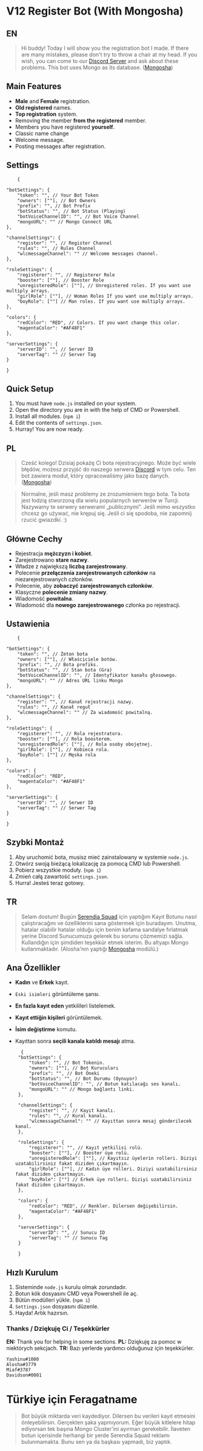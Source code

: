 # V12 Register Bot (With Mongosha)
## EN 
> Hi buddy! Today I will show you the registration bot I made. If there are many mistakes, please don't try to throw a chair at my head. If you wish, you can come to our [Discord Server](https://discord.gg/Sy5xRZMRx2) and ask about these problems. This bot uses Mongo as its database. ([Mongosha](https://www.npmjs.com/package/@aloshai/mongosha)) 

## Main Features

 - **Male** and **Female** registration.
 - **Old registered** names.
 - **Top registration** system.
 - Removing the member **from the registered** member.
 - Members you have registered **yourself**.
 - Classic name change
 - Welcome message.
 - Posting messages after registration.

## Settings 

        {
    
    "botSettings": {
        "token": "", // Your Bot Token
        "owners": [""], // Bot Owners
        "prefix": "", // Bot Prefix
        "botStatus": "", // Bot Status (Playing)
        "botVoiceChannelID": "", // Bot Voice Channel
        "mongoURL": "" // Mongo Connect URL
    },
    
    "channelSettings": {
        "register": "", // Register Channel
        "rules": "", // Rules Channel
        "wlcmessageChannel": "" // Welcome messages channel.
    },
    
    "roleSettings": {
        "registerer": "", // Registerer Role
        "booster": [""], // Booster Role
        "unregisteredRole": [""], // Unregistered roles. İf you want use multiply arrays.
        "girlRole": [""], // Woman Roles If you want use multiply arrays.
        "boyRole": [""] // Man roles. If you want use multiply arrays.
    },
    
    "colors": {
        "redColor": "RED", // Colors. If you want change this color.
        "magentaColor": "#AF48F1" 
    },
    
    "serverSettings": {
        "serverID": "", // Server ID
        "serverTag": "" // Server Tag
    }
    
    }
    
## Quick Setup    
        
1. You must have `node.js` installed on your system.
2. Open the directory you are in with the help of CMD or Powershell.
3. Install all modules. (`npm i`)
4. Edit the contents of `settings.json`.
5. Hurray! You are now ready.

## PL
> Cześć kolego! Dzisiaj pokażę Ci bota rejestracyjnego. Może być wiele błędów, możesz przyjść do naszego serwera [Discord](https://discord.gg/Sy5xRZMRx2) w tym celu. Ten bot zawiera moduł, który opracowaliśmy jako bazę danych. ([Mongosha](https://www.npmjs.com/package/@aloshai/mongosha)) 

> Normalne, jeśli masz problemy ze zrozumieniem tego bota. Ta bota jest łodzią stworzoną dla wielu popularnych serwerów w Turcji. Nazywamy te serwery serwerami „publicznymi”. Jeśli mimo wszystko chcesz go używać, nie krępuj się. Jeśli ci się spodoba, nie zapomnij rzucić gwiazdki. :)

## Główne Cechy
 - Rejestracja **mężczyzn i kobiet**.
 - Zarejestrowano **stare nazwy**.
 - Władze z największą **liczbą zarejestrowany**.
 - Polecenie **przełączenia zarejestrowanych członków** na niezarejestrowanych członków.
 - Polecenie, aby **zobaczyć zarejestrowanych członków**.
 - Klasyczne **polecenie zmiany nazwy**.
 - Wiadomość **powitalna**.
 - Wiadomość dla **nowego zarejestrowanego** członka po rejestracji.

## Ustawienia
        {
    
    "botSettings": {
        "token": "", // Żeton bota
        "owners": [""], // Właściciele botów.
        "prefix": "", // Bota prefiks.
        "botStatus": "", // Stan bota (Gra)
        "botVoiceChannelID": "", // Identyfikator kanału głosowego.
        "mongoURL": "" // Adres URL linku Mongo
    },
    
    "channelSettings": {
        "register": "", // Kanał rejestracji nazwy.
        "rules": "", // Kanał reguł
        "wlcmessageChannel": "" // Za wiadomość powitalną.
    },
    
    "roleSettings": {
        "registerer": "", // Rola rejestratora.
        "booster": [""], // Rola boosterem.
        "unregisteredRole": [""], // Rola osoby obojętnej.
        "girlRole": [""], // Kobieca rola.
        "boyRole": [""] // Męska rola
    },
    
    "colors": {
        "redColor": "RED", 
        "magentaColor": "#AF48F1" 
    },
    
    "serverSettings": {
        "serverID": "", // Serwer ID
        "serverTag": "" // Serwer Tag
    }
    
    }

## Szybki Montaż

 1. Aby uruchomić bota, musisz mieć zainstalowany w systemie `node.js`.
 2. Otwórz swoją bieżącą lokalizację za pomocą CMD lub Powershell.
 3. Pobierz wszystkie moduły. (`npm i`)
 4. Zmień całą zawartość `settings.json`.
 5. Hurra! Jesteś teraz gotowy.

## TR
> Selam dostum! Bugün [Serendia Squad](https://discord.gg/Sy5xRZMRx2) için yaptığım Kayıt Botunu nasıl çalıştıracağını ve özelliklerini sana göstermek için buradayım. Unutma, hatalar olabilir hatalar olduğu için benim kafama sandalye fırlatmak yerine Discord Sunucumuza gelerek bu sorunu çözmemizi sağla. Kullandığın için şimdiden teşekkür etmek isterim. Bu altyapı Mongo kullanmaktadır. (Alosha'nın yaptığı [Mongosha](https://www.npmjs.com/package/@aloshai/mongosha) modülü.)

## Ana Özellikler

 - **Kadın** ve **Erkek** kayıt.
 - `Eski isimleri` görüntüleme şansı.
 - **En fazla kayıt eden** yetkilileri listelemek.
 - **Kayıt ettiğin kişileri** görüntülemek.
 - **İsim değiştirme** komutu.
 - Kayıttan sonra **seçili kanala katıldı mesajı** atma.

 

    
        
         {
        "botSettings": {
            "token": "", // Bot Tokenin.
            "owners": [""], // Bot Kurucuları
            "prefix": "", // Bot Öneki
            "botStatus": "", // Bot Durumu (Oynuyor)
            "botVoiceChannelID": "", // Botun katılacağı ses kanalı.
            "mongoURL": "" // Mongo bağlantı linki.
        },
        
        "channelSettings": {
            "register": "", // Kayıt kanalı.
            "rules": "", // Kural kanalı.
            "wlcmessageChannel": "" // Kayıttan sonra mesaj gönderilecek kanal.
        },
        
        "roleSettings": {
            "registerer": "", // Kayıt yetkilisi rolü.
            "booster": [""], // Booster üye rolü.
            "unregisteredRole": [""], // Kayıtsız üyelerin rolleri. Diziyi uzatabilirsiniz fakat diziden çıkartmayın.
            "girlRole": [""], // Kadın üye rolleri. Diziyi uzatabilirsiniz fakat diziden çıkartmayın.
            "boyRole": [""] // Erkek üye rolleri. Diziyi uzatabilirsiniz fakat diziden çıkartmayın.
        },
        
        "colors": {
            "redColor": "RED", // Renkler. Dilersen değişebilirsin.
            "magentaColor": "#AF48F1" 
        },
        
        "serverSettings": {
            "serverID": "", // Sunucu ID
            "serverTag": "" // Sunucu Tag
        }
        
        }
        
        
        
        
       
## Hızlı Kurulum
1. Sisteminde `node.js` kurulu olmak zorundadır.
2. Botun kök dosyasını CMD veya Powershell ile aç.
3. Bütün modülleri yükle. (`npm i`)
4. `Settings.json` dosyasını düzenle.
5. Hayda! Artık hazırsın.

### Thanks / Dziękuję Ci / Teşekkürler
**EN:** Thank you for helping in some sections.
**PL:** Dziękuję za pomoc w niektórych sekcjach.
**TR:** Bazı yerlerde yardımcı olduğunuz için teşekkürler.

    Yashinu#1000
    Alosha#3779
    Miaf#3787
    Davidson#0001

# Türkiye için Feragatname
> Bot büyük miktarda veri kaydediyor. Dilersen bu verileri kayıt etmesini önleyebilirsin. Gerçekten şaka yapmıyorum. Eğer büyük kitlelere hitap ediyorsan tek başına Mongo Cluster'ini ayırman gerekebilir. İlaveten botun içerisinde herhangi bir yerde Serendia Squad reklamı bulunmamakta. Bunu sen ya da başkası yapmadı, biz yaptık.